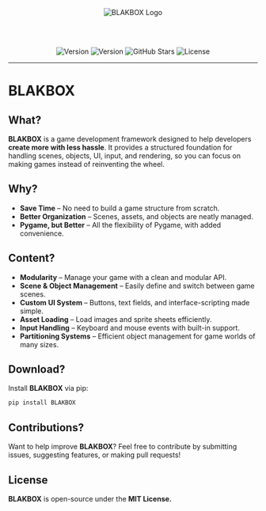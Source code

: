 <div align="center">

<img src="https://github.com/r3shape/BLAKBOX/blob/NIGHTBOX/blakbox/assets/images/logo-5x.gif" alt="BLAKBOX Logo"/>

<br><br>

![Version](https://img.shields.io/pypi/v/BLAKBOX?style=for-the-badge&logo=pypi&logoColor=white&label=BLAKBOX&labelColor=black&color=white&link=https%3A%2F%2Fpypi.org%2Fproject%2FBLAKBOX%2F2025.0.2%2F)
![Version](https://img.shields.io/pypi/v/NIGHTBOX?style=for-the-badge&logo=pypi&logoColor=white&label=NIGHTBOX&labelColor=black&color=white&link=https%3A%2F%2Fpypi.org%2Fproject%2FNIGHTBOX%2F2025.0.2%2F)
![GitHub Stars](https://img.shields.io/github/stars/r3shape/BLAKBOX?style=for-the-badge&label=stars&labelColor=black&color=white)
![License](https://img.shields.io/badge/mit-badge?style=for-the-badge&logo=mit&logoColor=white&label=License&labelColor=black&color=white)

</div>

---

# BLAKBOX

## What?
**BLAKBOX** is a game development framework designed to help developers **create more with less hassle**. It provides a structured foundation for handling scenes, objects, UI, input, and rendering, so you can focus on making games instead of reinventing the wheel.

## Why?
- **Save Time** – No need to build a game structure from scratch.
- **Better Organization** – Scenes, assets, and objects are neatly managed.
- **Pygame, but Better** – All the flexibility of Pygame, with added convenience.

## Content?
- **Modularity** – Manage your game with a clean and modular API.
- **Scene & Object Management** – Easily define and switch between game scenes.
- **Custom UI System** – Buttons, text fields, and interface-scripting made simple.
- **Asset Loading** – Load images and sprite sheets efficiently.
- **Input Handling** – Keyboard and mouse events with built-in support.
- **Partitioning Systems** – Efficient object management for game worlds of many sizes.

## Download?
Install **BLAKBOX** via pip:

```sh
pip install BLAKBOX
```

## Contributions?  
Want to help improve **BLAKBOX**? Feel free to contribute by submitting issues, suggesting features, or making pull requests!  

## License  
**BLAKBOX** is open-source under the **MIT License.**
</div>
